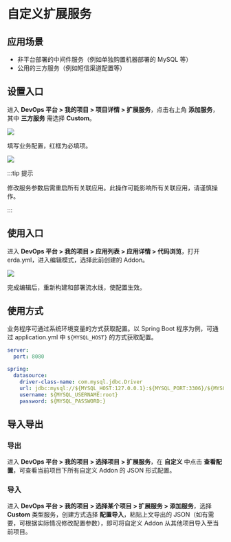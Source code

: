 # 自定义扩展服务

## 应用场景

* 非平台部署的中间件服务（例如单独购置机器部署的 MySQL 等）
* 公用的三方服务（例如短信渠道配置等）

## 设置入口

进入 **DevOps 平台 > 我的项目 > 项目详情 > 扩展服务**，点击右上角 **添加服务**，其中 **三方服务** 需选择 **Custom**。

![](https://terminus-paas.oss-cn-hangzhou.aliyuncs.com/paas-doc/2021/08/23/24cab9f9-c42d-4645-bb18-56e779593c28.png)

填写业务配置，红框为必填项。

![](https://terminus-paas.oss-cn-hangzhou.aliyuncs.com/paas-doc/2021/08/23/7ebb4615-c02e-4f03-bd0e-f2c0aec0ea94.png)

:::tip 提示

修改服务参数后需重启所有关联应用。此操作可能影响所有关联应用，请谨慎操作。

:::

## 使用入口

进入 **DevOps 平台 > 我的项目 > 应用列表 > 应用详情 > 代码浏览**，打开 erda.yml，进入编辑模式，选择此前创建的 Addon。

![](https://terminus-paas.oss-cn-hangzhou.aliyuncs.com/paas-doc/2021/08/23/06b83bf3-b12e-4e1d-8761-6e236f824eb4.png)

完成编辑后，重新构建和部署流水线，使配置生效。

## 使用方式

业务程序可通过系统环境变量的方式获取配置。以 Spring Boot 程序为例，可通过 application.yml 中  `${MYSQL_HOST}` 的方式获取配置。

```yaml
server:
  port: 8080

spring:
  datasource:
    driver-class-name: com.mysql.jdbc.Driver
    url: jdbc:mysql://${MYSQL_HOST:127.0.0.1}:${MYSQL_PORT:3306}/${MYSQL_DATABASE}?useUnicode=true&characterEncoding=UTF-8
    username: ${MYSQL_USERNAME:root}
    password: ${MYSQL_PASSWORD:}
```

## 导入导出

### 导出

进入 **DevOps 平台 > 我的项目 > 选择项目 > 扩展服务**，在 **自定义** 中点击 **查看配置**，可查看当前项目下所有自定义 Addon 的 JSON 形式配置。

### 导入

进入 **DevOps 平台 > 我的项目 > 选择某个项目 > 扩展服务 > 添加服务**，选择 **Custom** 类型服务，创建方式选择 **配置导入**，粘贴上文导出的 JSON（如有需要，可根据实际情况修改配置参数），即可将自定义 Addon 从其他项目导入至当前项目。
